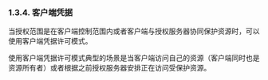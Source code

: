 ### 1.3.4. 客户端凭据  

当授权范围是在客户端控制范围内或者客户端与授权服务器协同保护资源时，可以使用客户端凭据许可模式。

使用客户端凭据许可模式典型的场景是当客户端访问自己的资源（客户端同时也是资源所有者）或者根据之前授权服务器安排正在访问受保护资源。
